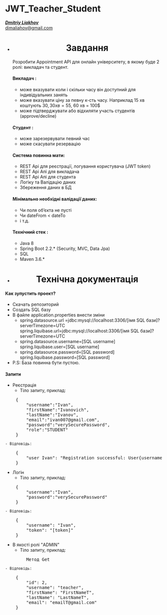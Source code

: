 # JWT_Teacher_Student
[_**Dmitriy Liakhov**_](https://www.linkedin.com/in/dmitiy-liakhov-82388a183/)<br>
[dimaliahov@gmail.com](mailto:dimaliahov@gmail.com)

<ul align="center">
    <li>
        <h1>Завдання<br></h1>
    </li>
</ul>
<ul>
Розробити Appointment API для онлайн університету, в якому буде 2 ролі: викладач та
студент.<br>
<h4>Викладач :<br></h4>
    
- може вказувати коли і скільки часу він доступний для індивідуальних занять
- може вказувати ціну за певну к-сть часу. Наприклад 15 хв коштують 30$, 30 хв = 55$, 60
хв = 100$
- може підтверджувати або відхиляти участь студентів (approve/decline)

<h4>Студент :<br></h4>

- може зарезервувати певний час
- може скасувати резервацію

<h4>Система повинна мати:<br></h4>

- REST Api для реєстрації, логування користувача (JWT token)<br>
- REST Api Апі для викладача<br>
- REST Api Апі для студента<br>
- Логіку та Валідацію даних<br>
- Збереження даних в БД<br>

<h4>Мінімально необхідні валідації даних:<br></h4>

- Чи поля об’єкта не пусті
- Чи dateFrom < dateTo
- і т.д.

<h4>Технічний стек :<br></h4>

- Java 8
- Spring Boot 2.2.* (Security, MVC, Data Jpa)
- SQL
- Maven 3.6.*

</ul>
<ul align="center">
    <li>
        <h1>Технічна документація<br></h1>
    </li>
</ul>
    <h4>Как зупустить проект?<br></h4>
    
- Скачать репозиторий
- Создать SQL базу
- В файле application.properties внести зміни
  - spring.datasource.url =jdbc:mysql://localhost:3306/[імя SQL бази]?serverTimezone=UTC<br>
            spring.liquibase.url=jdbc:mysql://localhost:3306/[імя SQL бази]?serverTimezone=UTC
  - spring.datasource.username=[SQL username]<br>
            spring.liquibase.user=[SQL username]
  - spring.datasource.password=[SQL password]<br>
            spring.liquibase.password=[SQL password]
- P.S: База повинна бути пустою.

 <h4>Запити<br></h4>
 
 - Реєстрація
     - Тіло запиту, приклад:
<pre>
    {
        "username":"Ivan",
        "firstName":"Ivanovich",
        "lastName":"Ivanov",
        "email":"ivan007@gmail.com",
        "password":"verySecurePassword",
        "role":"STUDENT"
    }
</pre>
    - Відповідь:
<pre>
    {
        "user Ivan": "Registration successful: User{username='Ivan', firstName='Ivanovich', lastName='Ivanov', email='ivan007@gmail.com', money='0', password='[password for encryption via bcrypt]'}"
    }
</pre>
 
 
 - Логін
     - Тіло запиту, приклад:
<pre>
    {
        "username":"Ivan",
        "password":"verySecurePassword"
    }
</pre>
    - Відповідь:
<pre>
    {
        "username": "Ivan",
        "token": "[token]"
    }
</pre>
    
 - В якості ролі "ADMIN"
     - Тіло запиту, приклад:
<pre>
        Метод Get</pre>
    - Відповідь:
<pre>
    {
        "id": 2,
        "username": "teacher",
        "firstName": "FirstNameT",
        "lastName": "LastNameT",
        "email": "emailT@gmail.com"
    }
</pre>
